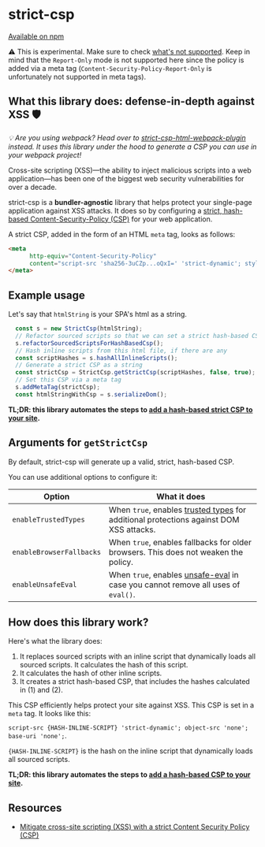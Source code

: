 # strict-csp

[Available on npm](https://www.npmjs.com/package/strict-csp)

⚠️ This is experimental. Make sure to check [what's not supported](https://github.com/google/strict-csp/issues?q=is%3Aissue+is%3Aopen+label%3Afeature). Keep in mind that the `Report-Only` mode is not supported here since the policy is added via a meta tag (`Content-Security-Policy-Report-Only` is unfortunately not supported in meta tags).

## What this library does: defense-in-depth against XSS 🛡

*💡 Are you using webpack? Head over to [strict-csp-html-webpack-plugin](https://github.com/google/strict-csp/tree/main/strict-csp-html-webpack-plugin) instead. It uses this library under the hood to generate a CSP you can use in your webpack project!*

Cross-site scripting (XSS)—the ability to inject malicious scripts into a web application—has been one of the biggest web security vulnerabilities for over a decade.

strict-csp is a **bundler-agnostic** library that helps protect your single-page application against XSS attacks. It does so by configuring a [strict, hash-based Content-Security-Policy (CSP)](https://web.dev/strict-csp) for your web application. 

A strict CSP, added in the form of an HTML `meta` tag, looks as follows:

```html
<meta 
      http-equiv="Content-Security-Policy" 
      content="script-src 'sha256-3uCZp...oQxI=' 'strict-dynamic'; style-src 'self' 'unsafe-inline'">
</meta>
```

## Example usage

Let's say that `htmlString` is your SPA's html as a string.

```javascript
  const s = new StrictCsp(htmlString);
  // Refactor sourced scripts so that we can set a strict hash-based CSP
  s.refactorSourcedScriptsForHashBasedCsp();
  // Hash inline scripts from this html file, if there are any
  const scriptHashes = s.hashAllInlineScripts();
  // Generate a strict CSP as a string
  const strictCsp = StrictCsp.getStrictCsp(scriptHashes, false, true);
  // Set this CSP via a meta tag
  s.addMetaTag(strictCsp);
  const htmlStringWithCsp = s.serializeDom();
```

**TL;DR: this library automates the steps to [add a hash-based strict CSP to your site](https://web.dev/strict-csp/#adopting-a-strict-csp).**

## Arguments for `getStrictCsp`

By default, strict-csp will generate up a valid, strict, hash-based CSP.

You can use additional options to configure it:

| Option               | What it does                                                                                                            |
| -------------------- |  ----------------------------------------------------------------------------------------------------------------------- |
| `enableTrustedTypes` | When `true`, enables [trusted types](https://web.dev/trusted-types) for additional protections against DOM XSS attacks. |
| `enableBrowserFallbacks` | When `true`, enables fallbacks for older browsers. This does not weaken the policy. |
| `enableUnsafeEval`   | When `true`, enables [unsafe-eval](https://web.dev/strict-csp/) in case you cannot remove all uses of `eval()`.         |

## How does this library work?

Here's what the library does:
1. It replaces sourced scripts with an inline script that dynamically loads all sourced scripts. It calculates the hash of this script.
2. It calculates the hash of other inline scripts.
3. It creates a strict hash-based CSP, that includes the hashes calculated in (1) and (2). 

This CSP efficiently helps protect your site against XSS. This CSP is set in a `meta` tag. It looks like this: 

`script-src {HASH-INLINE-SCRIPT} 'strict-dynamic'; object-src 'none'; base-uri 'none';`. 

`{HASH-INLINE-SCRIPT}` is the hash on the inline script that dynamically loads all sourced scripts.

**TL;DR: this library automates the steps to [add a hash-based CSP to your site](https://web.dev/strict-csp/#:~:text=Option%20B%3A%20Hash-based%20CSP%20Response%20Header).**

## Resources
* [Mitigate cross-site scripting (XSS) with a strict Content Security Policy (CSP)](https://web.dev/strict-csp/)
